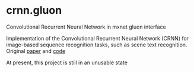 # crnn.gluon
Convolutional Recurrent Neural Network in mxnet gluon interface

Implementation of the Convolutional Recurrent Neural Network (CRNN) for image-based sequence recognition tasks, such as scene text recognition. Original [paper](http://arxiv.org/abs/1507.05717) and [code](https://github.com/bgshih/crnn)

At present, this project is still in an unusable state
